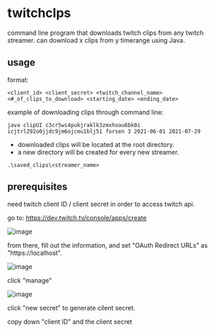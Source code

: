 # twitchclps

command line program that downloads twitch clips from any twitch streamer. can download x clips from y timerange using Java. 

## usage

format:
```
<client_id> <client_secret> <twitch_channel_name> <#_of_clips_to_download> <starting_date> <ending_date>
```
example of downloading clips through command line:

```
java clipUI c3cr5ws4pukjraklk3zmxhoau6bk0i icjtrl292o0jjdc9jm6ojcmu1blj51 forsen 3 2021-06-01 2021-07-29
```


- downloaded clips will be located at the root directory. 
- a new directory will be created for every new streamer.
```
.\saved_clips\<streamer_name>
 ```


## prerequisites

need twitch client ID / client secret in order to access twitch api. 

go to: https://dev.twitch.tv/console/apps/create

![image](https://user-images.githubusercontent.com/59300081/127726447-7c57b05d-3afa-48e1-93e9-05d72f8b7c07.png)


from there, fill out the information, and set "OAuth Redirect URLs" as "https://localhost". 

![image](https://user-images.githubusercontent.com/59300081/127726345-f34cf265-deda-4fb1-9f31-8a08acb304ca.png)

click "manage"

![image](https://user-images.githubusercontent.com/59300081/127726403-66ceb95c-78a1-456e-b71b-2221ee277553.png)

click "new secret" to generate cilent secret. 

copy down "client ID" and the client secret





